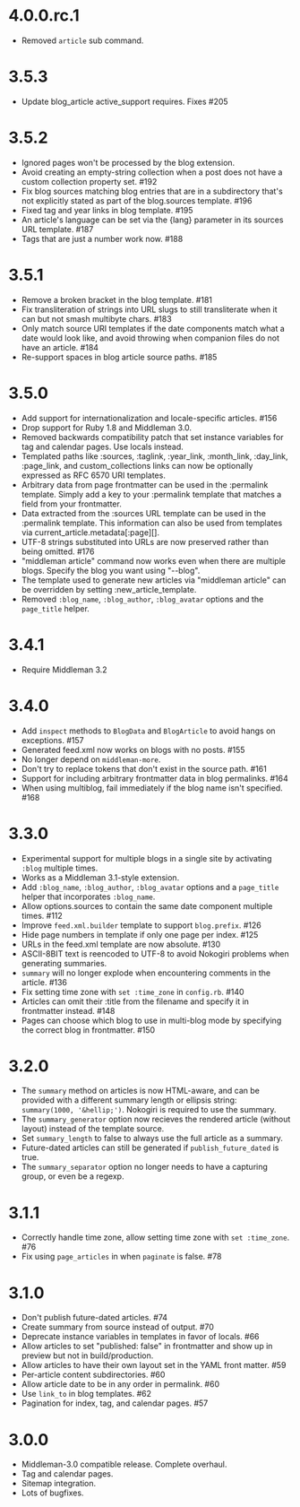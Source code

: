 4.0.0.rc.1
===

* Removed `article` sub command.

3.5.3
===

* Update blog_article active_support requires. Fixes #205

3.5.2
===

* Ignored pages won't be processed by the blog extension.
* Avoid creating an empty-string collection when a post does not have a custom collection property set. #192
* Fix blog sources matching blog entries that are in a subdirectory that's not explicitly stated as part of the blog.sources template. #196
* Fixed tag and year links in blog template. #195
* An article's language can be set via the {lang} parameter in its sources URL template. #187
* Tags that are just a number work now. #188

3.5.1
===

* Remove a broken bracket in the blog template. #181
* Fix transliteration of strings into URL slugs to still transliterate when it can but not smash multibyte chars. #183
* Only match source URI templates if the date components match what a date would look like, and avoid throwing when companion files do not have an article. #184
* Re-support spaces in blog article source paths. #185

3.5.0
===

* Add support for internationalization and locale-specific articles. #156
* Drop support for Ruby 1.8 and Middleman 3.0.
* Removed backwards compatibility patch that set instance variables for tag and calendar pages. Use locals instead.
* Templated paths like :sources, :taglink, :year_link, :month_link, :day_link, :page_link, and custom_collections links can now be optionally expressed as RFC 6570 URI templates.
* Arbitrary data from page frontmatter can be used in the :permalink template. Simply add a key to your :permalink template that matches a field from your frontmatter.
* Data extracted from the :sources URL template can be used in the :permalink template. This information can also be used from templates via current_article.metadata[:page][<key>].
* UTF-8 strings substituted into URLs are now preserved rather than being omitted. #176
* "middleman article" command now works even when there are multiple blogs. Specify the blog you want using "--blog".
* The template used to generate new articles via "middleman article" can be overridden by setting :new_article_template.
* Removed `:blog_name`, `:blog_author`, `:blog_avatar` options and the `page_title` helper.

3.4.1
====

* Require Middleman 3.2

3.4.0
====

* Add `inspect` methods to `BlogData` and `BlogArticle` to avoid hangs on exceptions. #157
* Generated feed.xml now works on blogs with no posts. #155
* No longer depend on `middleman-more`.
* Don't try to replace tokens that don't exist in the source path. #161
* Support for including arbitrary frontmatter data in blog permalinks. #164
* When using multiblog, fail immediately if the blog name isn't specified. #168

3.3.0
====

* Experimental support for multiple blogs in a single site by activating
  `:blog` multiple times.
* Works as a Middleman 3.1-style extension.
* Add `:blog_name`, `:blog_author`, `:blog_avatar` options and a `page_title` helper
  that incorporates `:blog_name`.
* Allow options.sources to contain the same date component multiple
  times. #112
* Improve `feed.xml.builder` template to support `blog.prefix`. #126
* Hide page numbers in template if only one page per index. #125
* URLs in the feed.xml template are now absolute. #130
* ASCII-8BIT text is reencoded to UTF-8 to avoid Nokogiri problems when
  generating summaries.
* `summary` will no longer explode when encountering comments in the
  article. #136
* Fix setting time zone with `set :time_zone` in `config.rb`. #140
* Articles can omit their :title from the filename and specify it in frontmatter
  instead. #148
* Pages can choose which blog to use in multi-blog mode by specifying the correct
  blog in frontmatter. #150

3.2.0
====

* The `summary` method on articles is now HTML-aware, and can be provided with
  a different summary length or ellipsis string: `summary(1000, '&hellip;')`.
  Nokogiri is required to use the summary.
* The `summary_generator` option now recieves the rendered article (without
  layout) instead of the template source.
* Set `summary_length` to false to always use the full article as a summary.
* Future-dated articles can still be generated if `publish_future_dated` is true.
* The `summary_separator` option no longer needs to have a capturing group, or
  even be a regexp.

3.1.1
====
* Correctly handle time zone, allow setting time zone with `set :time_zone`. #76
* Fix using `page_articles` in when `paginate` is false. #78

3.1.0
====
* Don't publish future-dated articles. #74
* Create summary from source instead of output. #70
* Deprecate instance variables in templates in favor of locals. #66
* Allow articles to set "published: false" in frontmatter and show up in preview but not in build/production.
* Allow articles to have their own layout set in the YAML front matter. #59
* Per-article content subdirectories. #60
* Allow article date to be in any order in permalink. #60
* Use `link_to` in blog templates. #62
* Pagination for index, tag, and calendar pages. #57

3.0.0
====
* Middleman-3.0 compatible release. Complete overhaul.
* Tag and calendar pages.
* Sitemap integration.
* Lots of bugfixes.
